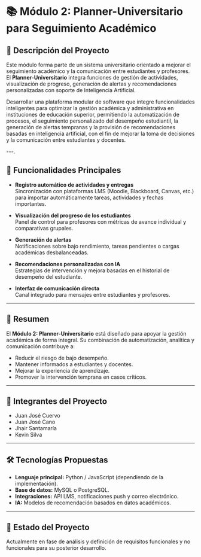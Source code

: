 # 📚 Módulo 2: Planner-Universitario para Seguimiento Académico

## 📌 Descripción del Proyecto
Este módulo forma parte de un sistema universitario orientado a mejorar el seguimiento académico y la comunicación entre estudiantes y profesores.  
El **Planner-Universitario** integra funciones de gestión de actividades, visualización de progreso, generación de alertas y recomendaciones personalizadas con soporte de Inteligencia Artificial.  

Desarrollar una plataforma modular de software que integre funcionalidades inteligentes para optimizar la gestión académica y administrativa en instituciones de educación superior, permitiendo la automatización de procesos, el seguimiento personalizado del desempeño estudiantil, la generación de alertas tempranas y la provisión de recomendaciones basadas en inteligencia artificial, con el fin de mejorar la toma de decisiones y la comunicación entre estudiantes y docentes.

---.

## 🎯 Funcionalidades Principales
- **Registro automático de actividades y entregas**  
  Sincronización con plataformas LMS (Moodle, Blackboard, Canvas, etc.) para importar automáticamente tareas, actividades y fechas importantes.

- **Visualización del progreso de los estudiantes**  
  Panel de control para profesores con métricas de avance individual y comparativas grupales.

- **Generación de alertas**  
  Notificaciones sobre bajo rendimiento, tareas pendientes o cargas académicas desbalanceadas.

- **Recomendaciones personalizadas con IA**  
  Estrategias de intervención y mejora basadas en el historial de desempeño del estudiante.

- **Interfaz de comunicación directa**  
  Canal integrado para mensajes entre estudiantes y profesores.

---

## 📄 Resumen
El **Módulo 2: Planner-Universitario** está diseñado para apoyar la gestión académica de forma integral. Su combinación de automatización, analítica y comunicación contribuye a:
- Reducir el riesgo de bajo desempeño.
- Mantener informados a estudiantes y docentes.
- Mejorar la experiencia de aprendizaje.
- Promover la intervención temprana en casos críticos.

---

## 👥 Integrantes del Proyecto
- Juan José Cuervo  
- Juan José Cano  
- Jhair Santamaría  
- Kevin Silva  

---

## 🛠 Tecnologías Propuestas
- **Lenguaje principal:** Python / JavaScript (dependiendo de la implementación).
- **Base de datos:** MySQL o PostgreSQL.
- **Integraciones:** API LMS, notificaciones push y correo electrónico.
- **IA:** Modelos de recomendación basados en datos académicos.

---

## 📅 Estado del Proyecto
Actualmente en fase de análisis y definición de requisitos funcionales y no funcionales para su posterior desarrollo.


